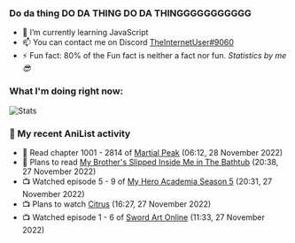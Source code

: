 ### Do da thing DO DA THING DO DA THINGGGGGGGGGGG

<!-- **TheInternetUser0/TheInternetUser0** is a ✨ _special_ ✨ repository because its `README.md` (this file) appears on your GitHub profile. -->


- 🌱 I’m currently learning JavaScript
- 📫 You can contact me on Discord [TheInternetUser#9060](https://discord.com/users/534117072796385300)
- ⚡ Fun fact: 80% of the Fun fact is neither a fact nor fun. _Statistics by me 😎_

### What I'm doing right now:
![Stats](https://discord.c99.nl/widget/theme-3/534117072796385300.png)

### 🌸 My recent AniList activity

<!-- ANILIST_ACTIVITY:start -->

-   📖 Read chapter 1001 - 2814 of [Martial Peak](https://anilist.co/manga/104494) (06:12, 28 November 2022)
-   📖 Plans to read [My Brother's Slipped Inside Me in The Bathtub](https://anilist.co/manga/114608) (20:38, 27 November 2022)
-   📺 Watched episode 5 - 9 of [My Hero Academia Season 5](https://anilist.co/anime/117193) (20:31, 27 November 2022)
-   📺 Plans to watch [Citrus](https://anilist.co/anime/97832) (16:27, 27 November 2022)
-   📺 Watched episode 1 - 6 of [Sword Art Online](https://anilist.co/anime/11757) (11:33, 27 November 2022)

<!-- ANILIST_ACTIVITY:end -->
